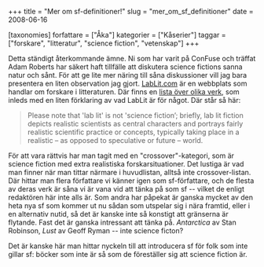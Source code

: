 +++
title = "Mer om sf-definitioner!"
slug = "mer_om_sf_definitioner"
date = 2008-06-16

[taxonomies]
forfattare = ["Åka"]
kategorier = ["Kåserier"]
taggar = ["forskare", "litteratur", "science fiction", "vetenskap"]
+++

Detta ständigt återkommande ämne. Ni som har varit på ConFuse och träffat
Adam Roberts har säkert haft tillfälle att diskutera science fictions sanna
natur och sånt. För att ge lite mer näring till såna diskussioner vill jag
bara presentera en liten observation jag gjort.
[LabLit.com](http://lablit.com) är en webbplats som handlar om forskare i
litteraturen. Där finns en [lista över olika
verk](http://lablit.com/the_list), som inleds med en liten förklaring av vad
LabLit är för något. Där står så här:

> Please note that 'lab lit' is not 'science fiction’; briefly, lab lit fiction
> depicts realistic scientists as central characters and portrays fairly
> realistic scientific practice or concepts, typically taking place in a
> realistic – as opposed to speculative or future – world.

För att vara rättvis har man tagit med en "crossover"-kategori, som är
science fiction med extra realistiska forskarsituationer. Det lustiga är vad
man finner när man tittar närmare i huvudlistan, alltså inte
crossover-listan. Där hittar man flera författare vi känner igen som
sf-författare, och de flesta av deras verk är såna vi är vana vid att tänka
på som sf -- vilket de enligt redaktören här inte alls är. Som andra har
påpekat är ganska mycket av den heta nya sf som kommer ut nu sådan som
utspelar sig i nära framtid, eller i en alternativ nutid, så det är kanske
inte så konstigt att gränserna är flytande. Fast det är ganska intressant att
tänka på. _Antarctica_ av Stan Robinson, _Lust_ av Geoff Ryman -- inte
science ficton?

Det är kanske här man hittar nyckeln till att introducera sf för folk som
inte gillar sf: böcker som inte är så som de föreställer sig att science
fiction är.
